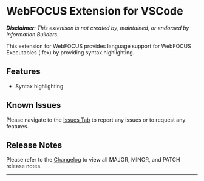 # WebFOCUS Extension for VSCode

***Disclaimer**: This extenison is not created by, maintained, or endorsed by Information Builders.*

This extension for WebFOCUS provides language support for WebFOCUS Executables (.fex) by providing syntax highlighting.

## Features

- Syntax highlighting

## Known Issues

Please navigate to the [Issues Tab](https://github.com/josh-flatt/WebFOCUS/issues) to report any issues or to request any features.

## Release Notes

Please refer to the [Changelog](CHANGELOG.md) to view all MAJOR, MINOR, and PATCH release notes.

---
